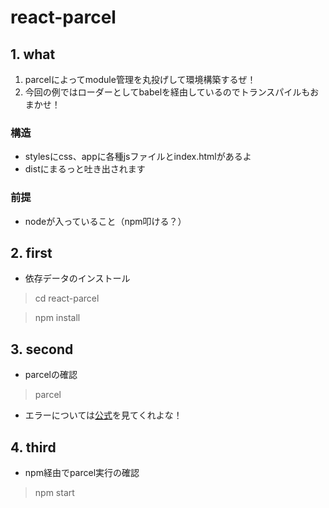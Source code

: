 # react-parcel
## 1. what
1. parcelによってmodule管理を丸投げして環境構築するぜ！
2. 今回の例ではローダーとしてbabelを経由しているのでトランスパイルもおまかせ！
### 構造
* stylesにcss、appに各種jsファイルとindex.htmlがあるよ
* distにまるっと吐き出されます
### 前提
* nodeが入っていること（npm叩ける？）
## 2. first
* 依存データのインストール
> cd react-parcel

> npm install
## 3. second
* parcelの確認
> parcel 
* エラーについては[公式](https://parceljs.org/getting_started.html)を見てくれよな！
## 4. third
* npm経由でparcel実行の確認
> npm start

